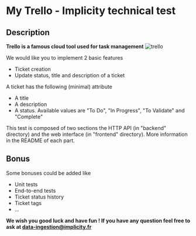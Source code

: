 # My Trello - Implicity technical test

## Description

**Trello is a famous cloud tool used for task management**
![trello](https://blog.trello.com/hs-fs/hubfs/How%20Managers%20Use%20Trello/TreamGoalSettingCentral.png?width=2519&name=TreamGoalSettingCentral.png)

We would like you to implement 2 basic features
- Ticket creation
- Update status, title and description of a ticket

A ticket has the following (minimal) attribute
- A title
- A description
- A status. Available values are "To Do", "In Progress", "To Validate" and "Complete"

This test is composed of two sections the HTTP API (in "backend" directory) and the web interface (in "frontend" directory). More information in the README of each part.

## Bonus

Some bonuses could be added like
- Unit tests
- End-to-end tests
- Ticket status history
- Ticket tags
- ...





**We wish you good luck and have fun !
If you have any question feel free to ask at [data-ingestion@implicity.fr](mailto:https://typeorm.io/#/migrations/using-migration-api-to-write-migrations)**
